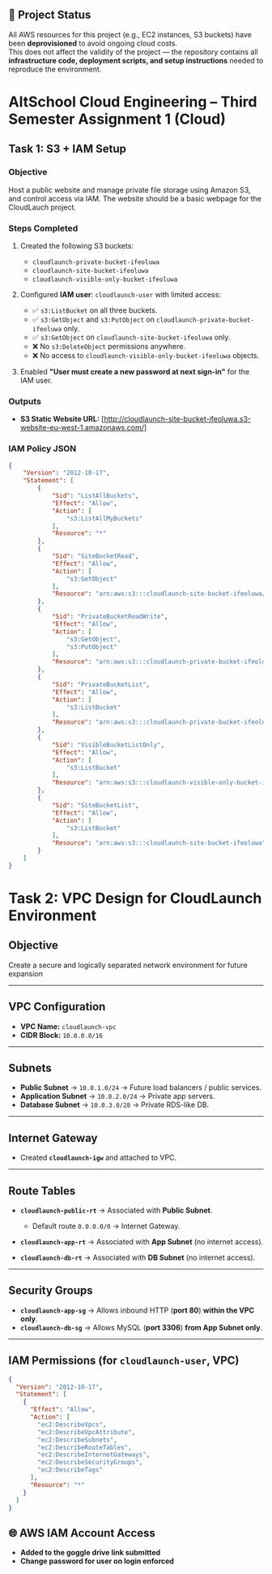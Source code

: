 ## 🚨 Project Status

All AWS resources for this project (e.g., EC2 instances, S3 buckets) have been **deprovisioned** to avoid ongoing cloud costs.  
This does not affect the validity of the project — the repository contains all **infrastructure code, deployment scripts, and setup instructions** needed to reproduce the environment.


# AltSchool Cloud Engineering – Third Semester Assignment 1 (Cloud)

## Task 1: S3 + IAM Setup

### Objective  
Host a public website and manage private file storage using Amazon S3, and control access via IAM. The website should be a basic webpage for the CloudLauch project.  

### Steps Completed  
1. Created the following S3 buckets:  
   - `cloudlaunch-private-bucket-ifeoluwa`  
   - `cloudlaunch-site-bucket-ifeoluwa`  
   - `cloudlaunch-visible-only-bucket-ifeoluwa`  

2. Configured **IAM user**: `cloudlaunch-user` with limited access:  
   - ✅ `s3:ListBucket` on all three buckets.  
   - ✅ `s3:GetObject` and `s3:PutObject` on `cloudlaunch-private-bucket-ifeoluwa` only.  
   - ✅ `s3:GetObject` on `cloudlaunch-site-bucket-ifeoluwa` only.  
   - ❌ No `s3:DeleteObject` permissions anywhere.  
   - ❌ No access to `cloudlaunch-visible-only-bucket-ifeoluwa` objects.  

3. Enabled **"User must create a new password at next sign-in"** for the IAM user.  

### Outputs  
- **S3 Static Website URL:** [http://cloudlaunch-site-bucket-ifeoluwa.s3-website-eu-west-1.amazonaws.com/]  


### IAM Policy JSON  
```json
{
    "Version": "2012-10-17",
    "Statement": [
        {
            "Sid": "ListAllBuckets",
            "Effect": "Allow",
            "Action": [
                "s3:ListAllMyBuckets"
            ],
            "Resource": "*"
        },
        {
            "Sid": "SiteBucketRead",
            "Effect": "Allow",
            "Action": [
                "s3:GetObject"
            ],
            "Resource": "arn:aws:s3:::cloudlaunch-site-bucket-ifeoluwa/*"
        },
        {
            "Sid": "PrivateBucketReadWrite",
            "Effect": "Allow",
            "Action": [
                "s3:GetObject",
                "s3:PutObject"
            ],
            "Resource": "arn:aws:s3:::cloudlaunch-private-bucket-ifeoluwa/*"
        },
        {
            "Sid": "PrivateBucketList",
            "Effect": "Allow",
            "Action": [
                "s3:ListBucket"
            ],
            "Resource": "arn:aws:s3:::cloudlaunch-private-bucket-ifeoluwa"
        },
        {
            "Sid": "VisibleBucketListOnly",
            "Effect": "Allow",
            "Action": [
                "s3:ListBucket"
            ],
            "Resource": "arn:aws:s3:::cloudlaunch-visible-only-bucket-ifeoluwa"
        },
        {
            "Sid": "SiteBucketList",
            "Effect": "Allow",
            "Action": [
                "s3:ListBucket"
            ],
            "Resource": "arn:aws:s3:::cloudlaunch-site-bucket-ifeoluwa"
        }
    ]
}
```

# Task 2: VPC Design for CloudLaunch Environment

## Objective
Create a secure and logically separated network environment for future expansion 

---

## VPC Configuration
- **VPC Name:** `cloudlaunch-vpc`  
- **CIDR Block:** `10.0.0.0/16`

---

## Subnets
- **Public Subnet** → `10.0.1.0/24` → Future load balancers / public services.  
- **Application Subnet** → `10.0.2.0/24` → Private app servers.  
- **Database Subnet** → `10.0.3.0/28` → Private RDS-like DB.  

---

## Internet Gateway
- Created **`cloudlaunch-igw`** and attached to VPC.  

---

## Route Tables
- **`cloudlaunch-public-rt`** → Associated with **Public Subnet**.  
  - Default route `0.0.0.0/0` → Internet Gateway.  

- **`cloudlaunch-app-rt`** → Associated with **App Subnet** (no internet access).  

- **`cloudlaunch-db-rt`** → Associated with **DB Subnet** (no internet access).  

---

## Security Groups
- **`cloudlaunch-app-sg`** → Allows inbound HTTP (**port 80**) **within the VPC only**.  
- **`cloudlaunch-db-sg`** → Allows MySQL (**port 3306**) **from App Subnet only**.  

---

## IAM Permissions (for `cloudlaunch-user`, VPC)
```json
{
  "Version": "2012-10-17",
  "Statement": [
    {
      "Effect": "Allow",
      "Action": [
        "ec2:DescribeVpcs",
        "ec2:DescribeVpcAttribute",
        "ec2:DescribeSubnets",
        "ec2:DescribeRouteTables",
        "ec2:DescribeInternetGateways",
        "ec2:DescribeSecurityGroups",
        "ec2:DescribeTags"
      ],
      "Resource": "*"
    }
  ]
}

```


## 🌐 AWS IAM Account Access

- **Added to the goggle drive link submitted**
- **Change password for user on login enforced**

